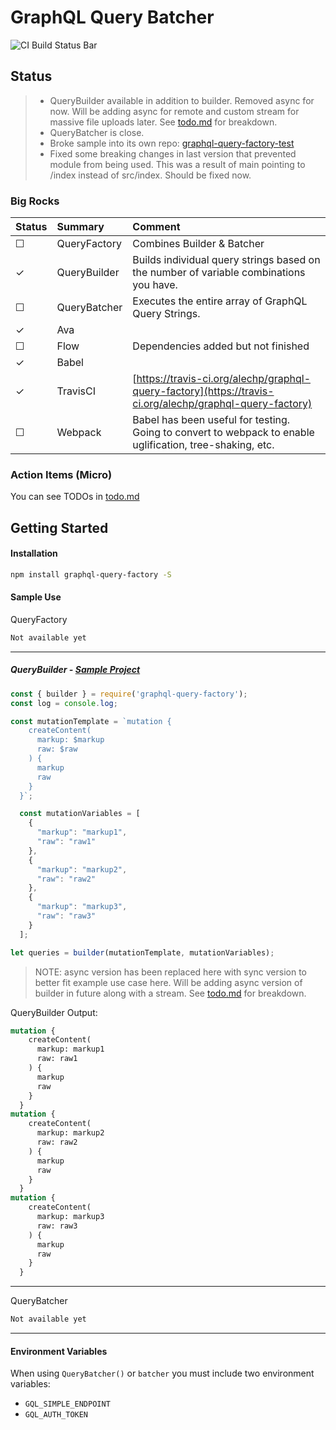 # GraphQL Query Batcher
![CI Build Status Bar](https://travis-ci.org/alechp/graphql-query-factory.svg?branch=flow)

## Status
> * QueryBuilder available in addition to builder. Removed async for now. Will be adding async for remote and custom stream for massive file uploads later. See [todo.md](./todo.md) for breakdown.
> * QueryBatcher is close.
> * Broke sample into its own repo: [graphql-query-factory-test](https://github.com/alechp/graphql-query-factory-test)
> * Fixed some breaking changes in last version that prevented module from being used. This was a result of main pointing to /index instead of src/index. Should be fixed now.

### Big Rocks
| Status | Summary | Comment |
|:-------|:---------|:--------|
| ☐ | QueryFactory | Combines Builder & Batcher |
| ✓ | QueryBuilder | Builds individual query strings based on the number of variable combinations you have. |
| ☐ | QueryBatcher | Executes the entire array of GraphQL Query Strings. |
| ✓ | Ava | |
| ☐ | Flow | Dependencies added but not finished |
| ✓ | Babel | |
| ✓ | TravisCI | [https://travis-ci.org/alechp/graphql-query-factory](https://travis-ci.org/alechp/graphql-query-factory)|
| ☐ | Webpack | Babel has been useful for testing. Going to convert to webpack to enable uglification, tree-shaking, etc. |

### Action Items (Micro)
You can see TODOs in [todo.md](./todo.md)

## Getting Started
#### Installation
```bash
npm install graphql-query-factory -S
```

#### Sample Use
QueryFactory
```js
Not available yet
```
--------------------------------

##### QueryBuilder - [Sample Project](https://github.com/alechp/graphql-query-factory-test)
```js
const { builder } = require('graphql-query-factory');
const log = console.log;

const mutationTemplate = `mutation {
    createContent(
      markup: $markup
      raw: $raw
    ) {
      markup
      raw
    }
  }`;

  const mutationVariables = [
    {
      "markup": "markup1",
      "raw": "raw1"
    },
    {
      "markup": "markup2",
      "raw": "raw2"
    },
    {
      "markup": "markup3",
      "raw": "raw3"
    }
  ];

let queries = builder(mutationTemplate, mutationVariables);

```

> NOTE: async version has been replaced here with sync version to better fit example use case here.
> Will be adding async version of builder in future along with a stream. See [todo.md](./todo.md) for breakdown.

QueryBuilder Output:
```graphql
mutation {
    createContent(
      markup: markup1
      raw: raw1
    ) {
      markup
      raw
    }
  }
mutation {
    createContent(
      markup: markup2
      raw: raw2
    ) {
      markup
      raw
    }
  }
mutation {
    createContent(
      markup: markup3
      raw: raw3
    ) {
      markup
      raw
    }
  }
```
--------------------------------

QueryBatcher
```js
Not available yet
```

--------------------------------

#### Environment Variables

When using `QueryBatcher()` or `batcher` you must include two environment variables:
* `GQL_SIMPLE_ENDPOINT`
* `GQL_AUTH_TOKEN`
